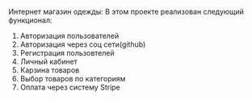 Интернет магазин одежды:
В этом проекте реализован следующий функционал:
  1. Авторизация пользователей
  2. Авторизация через соц сети(github)
  3. Регистрация пользовтелей
  4. Личный кабинет
  5. Карзина товаров
  6. Выбор товаров по категориям
  7. Оплата через систему Stripe
